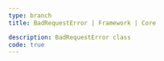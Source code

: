 ```yaml
---
type: branch
title: BadRequestError | Framework | Core

description: BadRequestError class
code: true
---
```

<RedirectToFirstChild />
